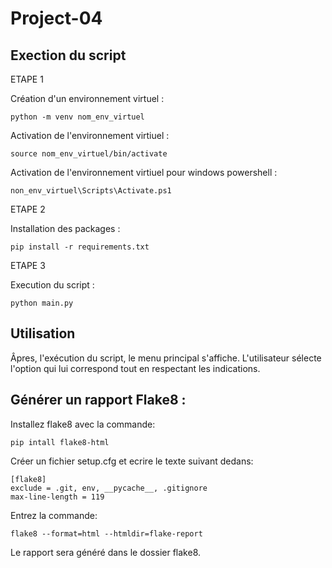 # Project-04

## Exection du script

ETAPE 1
 
Création d'un environnement virtuel : 
````
python -m venv nom_env_virtuel
````
Activation de l'environnement virtiuel : 
````
source nom_env_virtuel/bin/activate
````
Activation de l'environnement virtiuel pour windows powershell : 
````
non_env_virtuel\Scripts\Activate.ps1
````
ETAPE 2

Installation des packages : 
````
pip install -r requirements.txt
````
ETAPE 3

Execution du script : 
````
python main.py
````
## Utilisation

Âpres, l'exécution du script, le menu principal s'affiche.
L'utilisateur sélecte l'option qui lui correspond tout en respectant les indications.

## Générer un rapport Flake8 :

Installez flake8 avec la commande: 
````
pip intall flake8-html
````
Créer un fichier setup.cfg et ecrire le texte suivant dedans:
````
[flake8]
exclude = .git, env, __pycache__, .gitignore
max-line-length = 119
````

Entrez la commande: 
````
flake8 --format=html --htmldir=flake-report
````
Le rapport sera généré dans le dossier flake8.
